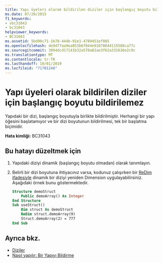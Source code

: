 ```yaml
---
title: Yapı üyeleri olarak bildirilen diziler için başlangıç boyutu bildirilemez
ms.date: 07/20/2015
f1_keywords:
- vbc31043
- bc31043
helpviewer_keywords:
- BC31043
ms.assetid: 5bd90c71-1b78-444b-91e1-4789451ef085
ms.openlocfilehash: de9d77aa9ea853b6f044e91878044115588ca77c
ms.sourcegitcommit: 3094dcd17141b32a570a82ae3f62a331616e2c9c
ms.translationtype: MT
ms.contentlocale: tr-TR
ms.lasthandoff: 10/01/2019
ms.locfileid: "71701248"
---
```

# <a name="arrays-declared-as-structure-members-cannot-be-declared-with-an-initial-size"></a>Yapı üyeleri olarak bildirilen diziler için başlangıç boyutu bildirilemez
Yapıdaki bir dizi, başlangıç boyutuyla birlikte bildirilmiştir. Herhangi bir yapı öğesini başlatamıyor ve bir dizi boyutunun bildirilmesi, tek bir başlatma biçimidir.  
  
 **Hata kimliği:** BC31043  
  
## <a name="to-correct-this-error"></a>Bu hatayı düzeltmek için  
  
1. Yapıdaki diziyi dinamik (başlangıç boyutu olmadan) olarak tanımlayın.  
  
2. Belirli bir dizi boyutuna ihtiyacınız varsa, kodunuz çalışırken bir [ReDim ifadesiyle](../../../visual-basic/language-reference/statements/redim-statement.md) dinamik bir diziyi yeniden Dimension uygulayabilirsiniz. Aşağıdaki örnek bunu göstermektedir.  
  
    ```vb  
    Structure demoStruct  
        Public demoArray() As Integer  
    End Structure  
    Sub useStruct()  
        Dim struct As demoStruct  
        ReDim struct.demoArray(9)  
        Struct.demoArray(2) = 777  
    End Sub  
    ```  
  
## <a name="see-also"></a>Ayrıca bkz.

- [Diziler](../../../visual-basic/programming-guide/language-features/arrays/index.md)
- [Nasıl yapılır: Bir Yapıyı Bildirme](../../../visual-basic/programming-guide/language-features/data-types/how-to-declare-a-structure.md)
